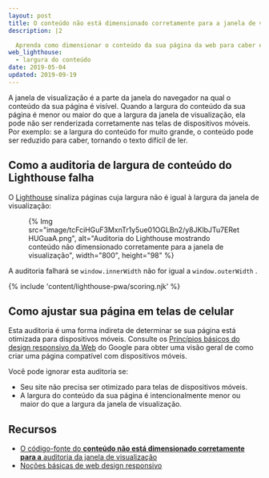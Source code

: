 ```yaml
---
layout: post
title: O conteúdo não está dimensionado corretamente para a janela de visualização
description: |2

  Aprenda como dimensionar o conteúdo da sua página da web para caber em telas de dispositivos móveis.
web_lighthouse:
  - largura do conteúdo
date: 2019-05-04
updated: 2019-09-19
---
```


A janela de visualização é a parte da janela do navegador na qual o conteúdo da sua página é visível. Quando a largura do conteúdo da sua página é menor ou maior do que a largura da janela de visualização, ela pode não ser renderizada corretamente nas telas de dispositivos móveis. Por exemplo: se a largura do conteúdo for muito grande, o conteúdo pode ser reduzido para caber, tornando o texto difícil de ler.

## Como a auditoria de largura de conteúdo do Lighthouse falha

O [Lighthouse](https://developer.chrome.com/docs/lighthouse/overview/) sinaliza páginas cuja largura não é igual à largura da janela de visualização:

<figure>{% Img src="image/tcFciHGuF3MxnTr1y5ue01OGLBn2/y8JKlbJTu7ERetHUGuaA.png", alt="Auditoria do Lighthouse mostrando conteúdo não dimensionado corretamente para a janela de visualização", width="800", height="98" %}</figure>

A auditoria falhará se `window.innerWidth` não for igual a `window.outerWidth` .

{% include 'content/lighthouse-pwa/scoring.njk' %}

## Como ajustar sua página em telas de celular

Esta auditoria é uma forma indireta de determinar se sua página está otimizada para dispositivos móveis. Consulte os [Princípios básicos do design responsivo da Web](/responsive-web-design-basics/) do Google para obter uma visão geral de como criar uma página compatível com dispositivos móveis.

Você pode ignorar esta auditoria se:

- Seu site não precisa ser otimizado para telas de dispositivos móveis.
- A largura do conteúdo da sua página é intencionalmente menor ou maior do que a largura da janela de visualização.

## Recursos

- [O código-fonte do **conteúdo não está dimensionado corretamente para a** auditoria da janela de visualização](https://github.com/GoogleChrome/lighthouse/blob/master/lighthouse-core/audits/content-width.js)
- [Noções básicas de web design responsivo](/responsive-web-design-basics/)
